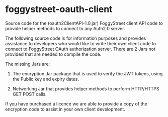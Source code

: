 # foggystreet-oauth-client
Source code for the (oauth2ClientAPI-1.0.jar) FoggyStreet client API code to provide helper methods to connect to any Auth2.0 server.

The following source code is for information purposes and provides assistance to developers who would like to write their own client code 
to connect to FoggyStreet OAuth authorization server.  There are 2 Jars not provided that are needed to compile the code.

The missing Jars are:

1) The encryption Jar package that is used to verify the JWT tokens, using the Public key and expiry dates.

2) Networking Jar that provides helper methods to perform HTTP/HTTPS GET POST calls.

If you have purchased a licence we are able to provide a copy of the encryption code to assist in your own client development.
